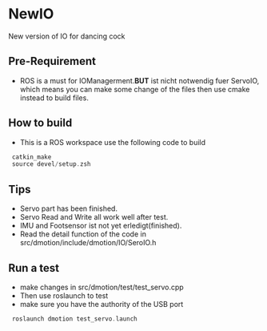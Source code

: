 # NewIO
New version of IO for dancing cock
## Pre-Requirement 
+ ROS is a must for IOManagerment.**BUT** ist nicht notwendig fuer ServoIO, which means you can make some change of the files then use cmake instead to build files.

## How to build 
+ This is a ROS workspace use the following code to build
 ``` cpp
  catkin_make
  source devel/setup.zsh
 ```
 
## Tips
+ Servo part has been finished.
+ Servo Read and Write all work well after test.
+ IMU and Footsensor ist not yet erledigt(finished).
+ Read the detail function of the code in  src/dmotion/include/dmotion/IO/SeroIO.h

## Run a test
+ make changes in src/dmotion/test/test_servo.cpp
+ Then use roslaunch to test
+ make sure you have the authority of the USB port
 ``` cpp
  roslaunch dmotion test_servo.launch
 ```

